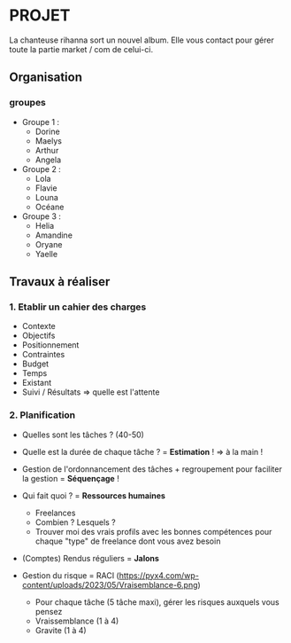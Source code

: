 # PROJET

La chanteuse rihanna sort un nouvel album. Elle vous contact pour gérer toute la partie market / com de celui-ci.

## Organisation

### groupes

- Groupe 1 :
  - Dorine
  - Maelys
  - Arthur
  - Angela
- Groupe 2 :
  - Lola
  - Flavie
  - Louna
  - Océane
- Groupe 3 :
  - Helia
  - Amandine
  - Oryane
  - Yaelle

## Travaux à réaliser

### 1. Etablir un cahier des charges

- Contexte
- Objectifs
- Positionnement
- Contraintes
- Budget
- Temps
- Existant
- Suivi / Résultats => quelle est l'attente

### 2. Planification

- Quelles sont les tâches ? (40-50)
- Quelle est la durée de chaque tâche ? = **Estimation** ! => à la main !
- Gestion de l'ordonnancement des tâches + regroupement pour faciliter la gestion = **Séquençage** !
- Qui fait quoi ? = **Ressources humaines**
  - Freelances
  - Combien ? Lesquels ?
  - Trouver moi des vrais profils avec les bonnes compétences pour chaque "type" de freelance dont vous avez besoin

- (Comptes) Rendus réguliers = **Jalons**
- Gestion du risque = RACI (https://pyx4.com/wp-content/uploads/2023/05/Vraisemblance-6.png)
  - Pour chaque tâche (5 tâche maxi), gérer les risques auxquels vous pensez
  - Vraissemblance (1 à 4)
  - Gravite (1 à 4)




